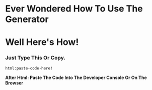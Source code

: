 # Ever Wondered How To Use The Generator
# Well Here's How! 

### Just Type This Or Copy.

`html:paste-code-here!`

**After Html: Paste The Code Into The Developer Console Or On The Browser**
